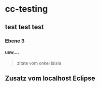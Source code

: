 # cc-testing


## test test test

### Ebene 3

#### usw....


>zitate 
>vom 
>onkel
>lalala


## Zusatz vom localhost Eclipse 

